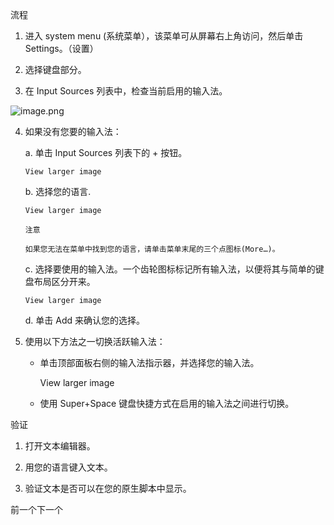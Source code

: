 流程

 1. 进入 system menu (系统菜单），该菜单可从屏幕右上角访问，然后单击 Settings。（设置）

 2. 选择键盘部分。

 3. 在 Input Sources 列表中，检查当前启用的输入法。

   ![image.png](image.png)

 4. 如果没有您要的输入法：

     a. 单击 Input Sources 列表下的 + 按钮。

        View larger image

     b. 选择您的语言.

        View larger image

        注意

        如果您无法在菜单中找到您的语言，请单击菜单末尾的三个点图标(More…)。

     c. 选择要使用的输入法。一个齿轮图标标记所有输入法，以便将其与简单的键盘布局区分开来。

        View larger image

     d. 单击 Add 来确认您的选择。

 5. 使用以下方法之一切换活跃输入法：

     * 单击顶部面板右侧的输入法指示器，并选择您的输入法。

       View larger image

     * 使用 Super+Space 键盘快捷方式在启用的输入法之间进行切换。

验证

 1. 打开文本编辑器。

 2. 用您的语言键入文本。

 3. 验证文本是否可以在您的原生脚本中显示。

前一个下一个